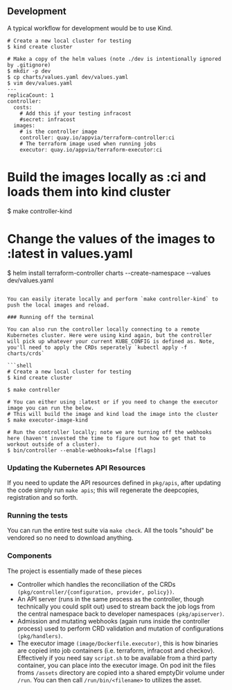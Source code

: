 ## Development

A typical workflow for development would be to use Kind.

```shell
# Create a new local cluster for testing
$ kind create cluster

# Make a copy of the helm values (note ./dev is intentionally ignored by .gitignore)
$ mkdir -p dev
$ cp charts/values.yaml dev/values.yaml
$ vim dev/values.yaml
---
replicaCount: 1
controller:
  costs:
    # Add this if your testing infracost
    #secret: infracost
  images:
    # is the controller image
    controller: quay.io/appvia/terraform-controller:ci
    # The terraform image used when running jobs
    executor: quay.io/appvia/terraform-executor:ci
```

# Build the images locally as <IMAGE>:ci and loads them into kind cluster
$ make controller-kind

# Change the values of the images to :latest in values.yaml
$ helm install terraform-controller charts --create-namespace --values dev/values.yaml
```

You can easily iterate locally and perform `make controller-kind` to push the local images and reload.

### Running off the terminal

You can also run the controller locally connecting to a remote Kubernetes cluster. Here were using kind again, but the controller will pick up whatever your current KUBE_CONFIG is defined as. Note, you'll need to apply the CRDs seperately `kubectl apply -f charts/crds`

```shell
# Create a new local cluster for testing
$ kind create cluster

$ make controller

# You can either using :latest or if you need to change the executor image you can run the below.
# This will build the image and kind load the image into the cluster
$ make executor-image-kind

# Run the controller locally; note we are turning off the webhooks here (haven't invested the time to figure out how to get that to workout outside of a cluster).
$ bin/controller --enable-webhooks=false [flags]
```

### Updating the Kubernetes API Resources

If you need to update the API resources defined in `pkg/apis`, after updating the code simply run `make apis`; this will regenerate the deepcopies, registration and so forth.

### Running the tests

You can run the entire test suite via `make check`. All the tools "should" be vendored so no need to download anything.

### Components

The project is essentially made of these pieces

* Controller which handles the reconciliation of the CRDs `(pkg/controller/{configuration, provider, policy})`.
* An API server (runs in the same process as the controller, though technically you could split out) used to stream back the job logs from the central namespace back to developer namespaces `(pkg/apiserver)`.
* Admission and mutating webhooks (again runs inside the controller process) used to perform CRD validation and mutation of configurations `(pkg/handlers)`.
* The executor image `(image/Dockerfile.executor)`, this is how binaries are copied into job containers (i.e. terraform, infracost and checkov). Effectively if you need say `script.sh` to be available from a third party container, you can place into the executor image. On pod init the files froms `/assets` directory are copied into a shared emptyDir volume under `/run`. You can then call `/run/bin/<filename>` to utilizes the asset.
